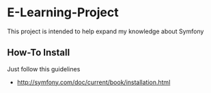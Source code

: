 E-Learning-Project
==================

This project is intended to help expand my knowledge about Symfony

How-To Install
--------------
Just follow this guidelines
- http://symfony.com/doc/current/book/installation.html